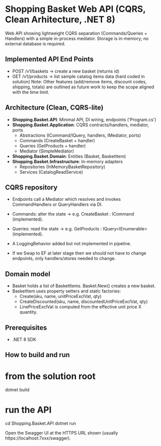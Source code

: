 
# Shopping Basket Web API (CQRS, Clean Arhitecture, .NET 8)

Web API showing lightweight CQRS separation (Commands/Queries + Handlers) with a simple in-process mediator.
Storage is in-memory; no external database is required.

## Implemented API End Points
- POST /v1/baskets -> create a new basket (returns id)
- GET /v1/products -> list sample catalog items data (hard coded in solution)
Note: Other features (add/remove items, discount codes, shipping, totals) are outlined as future work to keep the scope aligned with the time limit.

## Architecture (Clean, CQRS-lite)
- **Shopping.Basket.API**: Minimal API, DI wiring, endpoints ('Program.cs')
- **Shopping.Basket.Application**: CQRS contracts/handlers, mediator, ports
  - Abstractions (ICommand/IQuery, handlers, IMediator, ports)
  - Commands (CreateBasket + handler)
  - Queries (GetProducts + handler)
  - Mediator (SimpleMediator)
- **Shopping.Basket.Domain**: Entities (Basket, BasketItem)
- **Shopping.Basket.Infrastructure**: In-memory adapters
  - Repositories (InMemoryBasketRepository)
  - Services (CatalogReadService)

## CQRS repository
- Endpoints call a Mediator which resolves and invokes CommandHandlers or QueryHandlers via DI.
- Commands: alter the state -> e.g. CreateBasket : ICommand<Guid> (implemented).
- Queries: read the state -> e.g. GetProducts : IQuery<IEnumerable<Product>> (implemented).
- A LoggingBehavior added but not implemented in pipeline.

- If we Swap to EF at later stage then we should not have to change endpoints, only handlers/stores needed  to change.

## Domain model
- Basket holds a list of BasketItems. Basket.New() creates a new basket.
- BasketItem uses property setters and static factories:
	- Create(sku, name, unitPriceExclVat, qty)
	- CreateDiscounted(sku, name, discountedUnitPriceExclVat, qty)
	- LinePriceExclVat is computed from the effective unit price X quantity.

## Prerequisites
- .NET 8 SDK

## How to build and run
# from the solution root
dotnet build

# run the API
cd Shopping.Basket.API
dotnet run

Open the Swagger UI at the HTTPS URL shown (usually https://localhost:7xxx/swagger).

